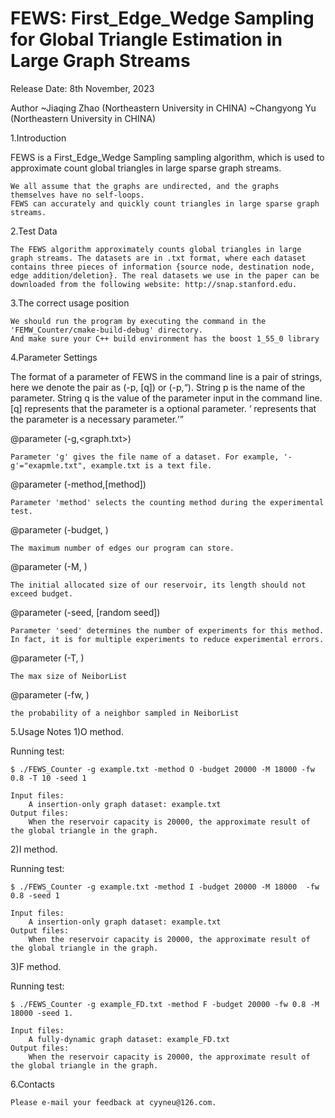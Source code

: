 # FEWS:  First_Edge_Wedge Sampling for Global Triangle Estimation in Large Graph Streams

Release Date: 8th November, 2023

Author
    ~Jiaqing Zhao (Northeastern University in CHINA)
	~Changyong Yu (Northeastern University in CHINA)


1.Introduction

FEWS is a First_Edge_Wedge Sampling sampling algorithm, which is used to approximate count global triangles in large sparse graph streams. 

	We all assume that the graphs are undirected, and the graphs themselves have no self-loops.
	FEWS can accurately and quickly count triangles in large sparse graph streams. 


2.Test Data

	The FEWS algorithm approximately counts global triangles in large graph streams. The datasets are in .txt format, where each dataset contains three pieces of information {source node, destination node, edge addition/deletion}. The real datasets we use in the paper can be downloaded from the following website: http://snap.stanford.edu.


3.The correct usage position

    We should run the program by executing the command in the 'FEMW_Counter/cmake-build-debug' directory.
    And make sure your C++ build environment has the boost 1_55_0 library
    
    
4.Parameter Settings

The format of a parameter of FEWS in the command line is a pair of strings, here we denote the pair as (-p, [q]) or (-p,<q>). String p is the name of the parameter. String q is the value of the parameter input in the command line. [q] represents that the parameter is a optional parameter. <q> represents that the parameter is a necessary parameter.

@parameter (-g,<graph.txt>)

	Parameter 'g' gives the file name of a dataset. For example, '-g'="exapmle.txt", example.txt is a text file.

@parameter (-method,[method])

	Parameter 'method' selects the counting method during the experimental test.

@parameter (-budget, <memory-cost>)

	The maximum number of edges our program can store.
	
@parameter (-M, <reservoir-size>)

	The initial allocated size of our reservoir, its length should not exceed budget.
	
@parameter (-seed, [random seed])

	Parameter 'seed' determines the number of experiments for this method. In fact, it is for multiple experiments to reduce experimental errors. 

@parameter (-T, <max-neighborList-size>)

	The max size of NeiborList
	
@parameter (-fw, <first-weight of neighborList>)

	the probability of a neighbor sampled in NeiborList

5.Usage Notes
1)O method. 

Running test:

	$ ./FEWS_Counter -g example.txt -method O -budget 20000 -M 18000 -fw 0.8 -T 10 -seed 1

    Input files:
		A insertion-only graph dataset: example.txt
    Output files:
		When the reservoir capacity is 20000, the approximate result of the global triangle in the graph.

2)I method. 

Running test:

	$ ./FEWS_Counter -g example.txt -method I -budget 20000 -M 18000  -fw 0.8 -seed 1

    Input files:
		A insertion-only graph dataset: example.txt
    Output files:
		When the reservoir capacity is 20000, the approximate result of the global triangle in the graph.


3)F method. 

Running test:

	$ ./FEWS_Counter -g example_FD.txt -method F -budget 20000 -fw 0.8 -M 18000 -seed 1.

	Input files:
		A fully-dynamic graph dataset: example_FD.txt
	Output files:
		When the reservoir capacity is 20000, the approximate result of the global triangle in the graph.

6.Contacts

	Please e-mail your feedback at cyyneu@126.com.

    



